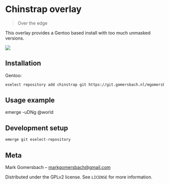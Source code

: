 # Chinstrap overlay
> Over the edge

This overlay provides a Gentoo based install with too much unmasked versions.

![](header.png)

## Installation

Gentoo:

```sh
eselect repository add chinstrap git https://git.gomersbach.nl/mgomersbach/chinstrap.git
```


## Usage example

emerge -uDNg @world

## Development setup

```sh
emerge git eselect-repository
```

## Meta

Mark Gomersbach – markgomersbach@gmail.com

Distributed under the GPLv2 license. See ``LICENSE`` for more information.

